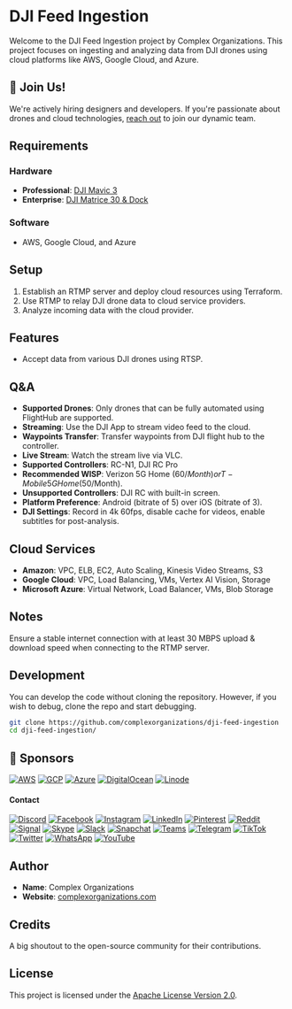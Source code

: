 # DJI Feed Ingestion

Welcome to the DJI Feed Ingestion project by Complex Organizations. This project focuses on ingesting and analyzing data from DJI drones using cloud platforms like AWS, Google Cloud, and Azure.

## 🚀 Join Us!

We're actively hiring designers and developers. If you're passionate about drones and cloud technologies, [reach out](https://complexorganizations.com) to join our dynamic team.

## Requirements

### Hardware

- **Professional**: [DJI Mavic 3](https://www.dji.com/mavic-3)
- **Enterprise**: [DJI Matrice 30 & Dock](https://www.dji.com/matrice-30)

### Software

- AWS, Google Cloud, and Azure

## Setup

1. Establish an RTMP server and deploy cloud resources using Terraform.
2. Use RTMP to relay DJI drone data to cloud service providers.
3. Analyze incoming data with the cloud provider.

## Features

- Accept data from various DJI drones using RTSP.

## Q&A

- **Supported Drones**: Only drones that can be fully automated using FlightHub are supported.
- **Streaming**: Use the DJI App to stream video feed to the cloud.
- **Waypoints Transfer**: Transfer waypoints from DJI flight hub to the controller.
- **Live Stream**: Watch the stream live via VLC.
- **Supported Controllers**: RC-N1, DJI RC Pro
- **Recommended WISP**: Verizon 5G Home ($60/Month) or T-Mobile 5G Home ($50/Month).
- **Unsupported Controllers**: DJI RC with built-in screen.
- **Platform Preference**: Android (bitrate of 5) over iOS (bitrate of 3).
- **DJI Settings**: Record in 4k 60fps, disable cache for videos, enable subtitles for post-analysis.

## Cloud Services

- **Amazon**: VPC, ELB, EC2, Auto Scaling, Kinesis Video Streams, S3
- **Google Cloud**: VPC, Load Balancing, VMs, Vertex AI Vision, Storage
- **Microsoft Azure**: Virtual Network, Load Balancer, VMs, Blob Storage

## Notes

Ensure a stable internet connection with at least 30 MBPS upload & download speed when connecting to the RTMP server.

## Development

You can develop the code without cloning the repository. However, if you wish to debug, clone the repo and start debugging.

```bash
git clone https://github.com/complexorganizations/dji-feed-ingestion
cd dji-feed-ingestion/
```

## 🤝 Sponsors

[![AWS](https://raw.githubusercontent.com/complexorganizations/parking-united-com/main/assets/images/icons/cloud_providers/aws.svg)](https://aws.amazon.com/)
[![GCP](https://raw.githubusercontent.com/complexorganizations/parking-united-com/main/assets/images/icons/cloud_providers/gcp.svg)](https://cloud.google.com/)
[![Azure](https://raw.githubusercontent.com/complexorganizations/parking-united-com/main/assets/images/icons/cloud_providers/azure.svg)](https://azure.microsoft.com/)
[![DigitalOcean](https://raw.githubusercontent.com/complexorganizations/parking-united-com/main/assets/images/icons/cloud_providers/digitalocean.svg)](https://www.digitalocean.com/)
[![Linode](https://raw.githubusercontent.com/complexorganizations/parking-united-com/main/assets/images/icons/cloud_providers/linode.svg)](https://www.linode.com/)

#### Contact

[![Discord](https://raw.githubusercontent.com/complexorganizations/parking-united-com/main/assets/images/icons/social_media/discord.svg)](https://discord.gg/2DmfdBdMwg)
[![Facebook](https://raw.githubusercontent.com/complexorganizations/parking-united-com/main/assets/images/icons/social_media/facebook.svg)](https://www.facebook.com/parkingunited)
[![Instagram](https://raw.githubusercontent.com/complexorganizations/parking-united-com/main/assets/images/icons/social_media/instagram.svg)](https://www.instagram.com/)
[![LinkedIn](https://raw.githubusercontent.com/complexorganizations/parking-united-com/main/assets/images/icons/social_media/linkedin.svg)](https://www.linkedin.com/company/parking-united)
[![Pinterest](https://raw.githubusercontent.com/complexorganizations/parking-united-com/main/assets/images/icons/social_media/pinterest.svg)](https://www.pinterest.com/parking_united/)
[![Reddit](https://raw.githubusercontent.com/complexorganizations/parking-united-com/main/assets/images/icons/social_media/reddit.svg)](https://www.reddit.com/r/parking_united/)
[![Signal](https://raw.githubusercontent.com/complexorganizations/parking-united-com/main/assets/images/icons/social_media/signal.svg)](https://signal.group/#CjQKIPhEy6Pk8c-wXi-6O3DRXQ3eSLvJNqW61uq46Y-Ya3mrEhDaILflpc1oE9joFmzC3REG)
[![Skype](https://raw.githubusercontent.com/complexorganizations/parking-united-com/main/assets/images/icons/social_media/skype.svg)](https://join.skype.com/hjhsrvQlinZk)
[![Slack](https://raw.githubusercontent.com/complexorganizations/parking-united-com/main/assets/images/icons/social_media/slack.svg)](https://parking-unitedcom.slack.com/archives/C05QM7PS9GV/p1693631754500589)
[![Snapchat](https://raw.githubusercontent.com/complexorganizations/parking-united-com/main/assets/images/icons/social_media/snapchat.svg)](https://www.snapchat.com/)
[![Teams](https://raw.githubusercontent.com/complexorganizations/parking-united-com/main/assets/images/icons/social_media/teams.svg)](https://teams.live.com/l/community/FAAHt8haBHMqRRUOwI)
[![Telegram](https://raw.githubusercontent.com/complexorganizations/parking-united-com/main/assets/images/icons/social_media/telegram.svg)](https://t.me/parking_united_com)
[![TikTok](https://raw.githubusercontent.com/complexorganizations/parking-united-com/main/assets/images/icons/social_media/tiktok.svg)](https://www.tiktok.com/)
[![Twitter](https://raw.githubusercontent.com/complexorganizations/parking-united-com/main/assets/images/icons/social_media/twitter.svg)](https://twitter.com/parking_united)
[![WhatsApp](https://raw.githubusercontent.com/complexorganizations/parking-united-com/main/assets/images/icons/social_media/whatsapp.svg)](https://chat.whatsapp.com/KR0nia4ajom2NWl32YOYZK)
[![YouTube](https://raw.githubusercontent.com/complexorganizations/parking-united-com/main/assets/images/icons/social_media/youtube.svg)](https://www.youtube.com/)

## Author

- **Name**: Complex Organizations
- **Website**: [complexorganizations.com](https://complexorganizations.com)

## Credits

A big shoutout to the open-source community for their contributions.

## License

This project is licensed under the [Apache License Version 2.0](https://raw.githubusercontent.com/complexorganizations/dji-feed-ingestion/main/.github/license).
